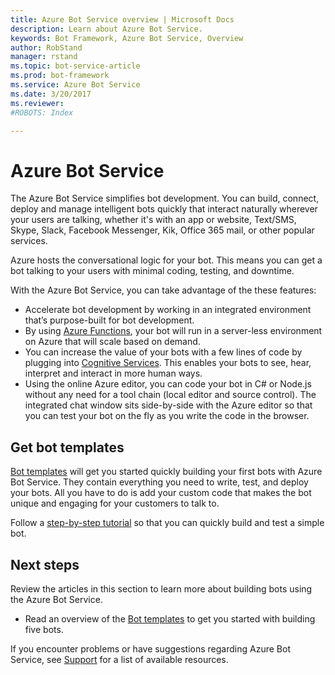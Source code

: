 ```yaml
---
title: Azure Bot Service overview | Microsoft Docs
description: Learn about Azure Bot Service.
keywords: Bot Framework, Azure Bot Service, Overview
author: RobStand
manager: rstand
ms.topic: bot-service-article
ms.prod: bot-framework
ms.service: Azure Bot Service
ms.date: 3/20/2017
ms.reviewer: 
#ROBOTS: Index

---
```


# Azure Bot Service

The Azure Bot Service simplifies bot development. You can build, connect, deploy and manage intelligent bots quickly that interact naturally wherever your users are talking, whether it's with an app or website, Text/SMS, Skype, Slack, Facebook Messenger, Kik, Office 365 mail, or other popular services. 

Azure hosts the conversational logic for your bot. This means you can get a bot talking to your users with minimal coding, testing, and downtime.

With the Azure Bot Service, you can take advantage of the these features: 

- Accelerate bot development by working in an integrated environment that’s purpose-built for bot development.
- By using <a href="https://docs.microsoft.com/en-us/azure/azure-functions/">Azure Functions</a>, your bot will run in a server-less environment on Azure that will scale based on demand.
- You can increase the value of your bots with a few lines of code by plugging into <a href="https://www.microsoft.com/cognitive-services/en-US/sign-up?ReturnUrl=/cognitive-services/en-us/subscriptions" target="_blank">Cognitive Services</a>. This enables your bots to see, hear, interpret and interact in more human ways.
- Using the online Azure editor, you can code your bot in C# or Node.js without any need for a tool chain (local editor and source control). The integrated chat window sits side-by-side with the Azure editor so that you can test your bot on the fly as you write the code in the browser.


## Get bot templates

[Bot templates](~/azure-bot-service/templates-overview.md) will get you started quickly building your first bots with Azure Bot Service. They contain everything you need to write, test, and deploy your bots. All you have to do is add your custom code that makes the bot unique and engaging for your customers to talk to.

Follow a [step-by-step tutorial](~/azure-bot-service/getstarted.md) so that you can quickly build and test a simple bot.

## Next steps


Review the articles in this section to learn more about building bots using the Azure Bot Service.

- Read an overview of the [Bot templates](~/azure-bot-service/templates-overview.md) to get you started with building five bots.

If you encounter problems or have suggestions regarding Azure Bot Service, 
see [Support](~/resources-support.md) for a list of available resources. 
